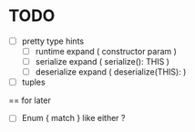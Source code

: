 # TODO

- [ ] pretty type hints
  - [ ] runtime expand ( constructor param )
  - [ ] serialize expand ( serialize(): THIS )
  - [ ] deserialize expand ( deserialize(THIS): )
- [ ] tuples

== for later

- [ ] Enum { match } like either ?
